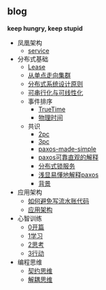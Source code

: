 ## blog

**keep hungry, keep stupid**

* 凤凰架构
  * [service](凤凰架构\service.md)
* 分布式基础
  * [Lease](分布式基础\Lease.md)
  * [从单点走向集群](分布式基础\从单点走向集群.md)
  * [分布式系统设计原则](分布式基础\分布式系统设计原则.md)
  * [可串行化与可线性化](分布式基础\可串行化与可线性化.md)
  * 事件排序
    * [TrueTime](分布式基础\事件排序\TrueTime.md)
    * [物理时间](分布式基础\事件排序\物理时间.markdown)
  * 共识
    * [2pc](分布式基础\共识\2pc.md)
    * [3pc](分布式基础\共识\3pc.md)
    * [paxos-made-simple](分布式基础\共识\paxos-made-simple.md)
    * [paxos可靠直观的解释](分布式基础\共识\paxos可靠直观的解释.md)
    * [分布式锁服务](分布式基础\共识\分布式锁服务.md)
    * [浅显易懂地解释paxos](分布式基础\共识\浅显易懂地解释paxos.md)
    * [背景](分布式基础\共识\背景.md)
* 应用架构
  * [如何避免写流水账代码](应用架构\如何避免写流水账代码.md)
  * [应用架构](应用架构\应用架构.md)
* 心智训练
  * [0开篇](心智训练\0.开篇.md)
  * [1学习](心智训练\1.学习.md)
  * [2思考](心智训练\2.思考.md)
  * [3行动](心智训练\3.行动.md)
* 编程思维
  * [契约思维](编程思维\契约思维.md)
  * [解耦思维](编程思维\解耦思维.md)